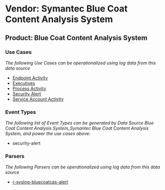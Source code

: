Vendor: Symantec Blue Coat Content Analysis System
==================================================
Product: Blue Coat Content Analysis System
------------------------------------------

### Use Cases

_The following Use Cases can be operationalized using log data from this data source_

* [Endpoint Activity](usecase_endpoint_activity.md)
* [Executives](usecase_executives.md)
* [Process Activity](usecase_process_activity.md)
* [Security Alert](usecase_security_alert.md)
* [Service Account Activity](usecase_service_account_activity.md)


### Event Types

_The following list of Event Types can be generated by Data Source Blue Coat Content Analysis System_Symantec Blue Coat Content Analysis System, and power the use cases above:_

- security-alert


### Parsers

_The following Parsers can be operationalized using log data from this data source_

* [r-syslog-bluecoatcas-alert](parserContent_r-syslog-bluecoatcas-alert.md)

